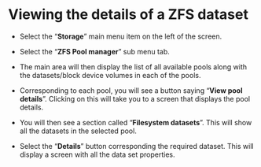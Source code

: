 # Viewing the details of a ZFS dataset

- Select the “**Storage**” main menu item on the left of the screen.

- Select the “**ZFS Pool manager**” sub menu tab.

- The main area will then display the list of all available pools along with the datasets/block device volumes in each of the pools.

- Corresponding to each pool, you will see a button saying “**View pool details**”. Clicking on this will take you to a screen that displays the pool details.


- You will then see a section called “**Filesystem datasets**”. This will show all the datasets in the selected pool.



- Select the “**Details**” button corresponding the required dataset. This will display a screen with all the data set properties.